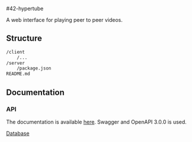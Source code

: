 #42-hypertube

A web interface for playing peer to peer videos.

## Structure

``` bash
/client
    /...
/server
    /package.json
README.md
```

## Documentation

### API

The documentation is available [here](https://app.swaggerhub.com/apis/jterrazz/42-hypertube/1.0.0). Swagger and OpenAPI 3.0.0 is used.

[Database](https://drawsql.app/jterrazz/diagrams/42-hypertube)

